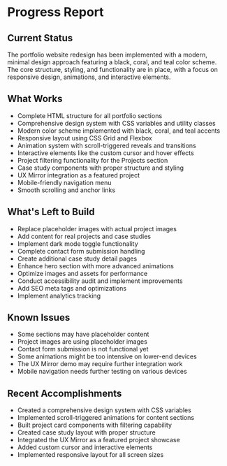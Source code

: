 # Progress Report

## Current Status
The portfolio website redesign has been implemented with a modern, minimal design approach featuring a black, coral, and teal color scheme. The core structure, styling, and functionality are in place, with a focus on responsive design, animations, and interactive elements.

## What Works
- Complete HTML structure for all portfolio sections
- Comprehensive design system with CSS variables and utility classes
- Modern color scheme implemented with black, coral, and teal accents
- Responsive layout using CSS Grid and Flexbox
- Animation system with scroll-triggered reveals and transitions
- Interactive elements like the custom cursor and hover effects
- Project filtering functionality for the Projects section
- Case study components with proper structure and styling
- UX Mirror integration as a featured project
- Mobile-friendly navigation menu
- Smooth scrolling and anchor links

## What's Left to Build
- Replace placeholder images with actual project images
- Add content for real projects and case studies
- Implement dark mode toggle functionality
- Complete contact form submission handling
- Create additional case study detail pages
- Enhance hero section with more advanced animations
- Optimize images and assets for performance
- Conduct accessibility audit and implement improvements
- Add SEO meta tags and optimizations
- Implement analytics tracking

## Known Issues
- Some sections may have placeholder content
- Project images are using placeholder images
- Contact form submission is not functional yet
- Some animations might be too intensive on lower-end devices
- The UX Mirror demo may require further integration work
- Mobile navigation needs further testing on various devices

## Recent Accomplishments
- Created a comprehensive design system with CSS variables
- Implemented scroll-triggered animations for content sections
- Built project card components with filtering capability
- Created case study layout with proper structure
- Integrated the UX Mirror as a featured project showcase
- Added custom cursor and interactive elements
- Implemented responsive layout for all screen sizes
